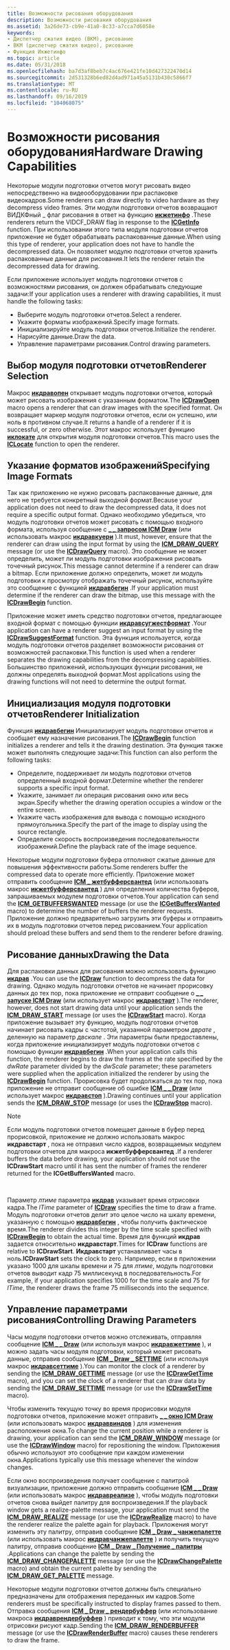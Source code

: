 ```yaml
---
title: Возможности рисования оборудования
description: Возможности рисования оборудования
ms.assetid: 3a26de73-cb9e-41a0-8c33-a7cca7d6058e
keywords:
- Диспетчер сжатия видео (ВКМ), рисование
- ВКМ (диспетчер сжатия видео), рисование
- Функция Икжетинфо
ms.topic: article
ms.date: 05/31/2018
ms.openlocfilehash: ba7d3af8beb7c4ac676e421fe10d427322470d14
ms.sourcegitcommit: 2d531328b6ed82d4ad971a45a5131b430c5866f7
ms.translationtype: MT
ms.contentlocale: ru-RU
ms.lasthandoff: 09/16/2019
ms.locfileid: "104068075"
---
```

# <a name="hardware-drawing-capabilities"></a><span data-ttu-id="75f6e-106">Возможности рисования оборудования</span><span class="sxs-lookup"><span data-stu-id="75f6e-106">Hardware Drawing Capabilities</span></span>

<span data-ttu-id="75f6e-107">Некоторые модули подготовки отчетов могут рисовать видео непосредственно на видеооборудовании при распаковке видеокадров.</span><span class="sxs-lookup"><span data-stu-id="75f6e-107">Some renderers can draw directly to video hardware as they decompress video frames.</span></span> <span data-ttu-id="75f6e-108">Эти модули подготовки отчетов возвращают ВИДКФный \_ флаг рисования в ответ на функцию [**икжетинфо**](/windows/desktop/api/Vfw/nf-vfw-icgetinfo) .</span><span class="sxs-lookup"><span data-stu-id="75f6e-108">These renderers return the VIDCF\_DRAW flag in response to the [**ICGetInfo**](/windows/desktop/api/Vfw/nf-vfw-icgetinfo) function.</span></span> <span data-ttu-id="75f6e-109">При использовании этого типа модуля подготовки отчетов приложение не будет обрабатывать распакованные данные.</span><span class="sxs-lookup"><span data-stu-id="75f6e-109">When using this type of renderer, your application does not have to handle the decompressed data.</span></span> <span data-ttu-id="75f6e-110">Он позволяет модулю подготовки отчетов хранить распакованные данные для рисования.</span><span class="sxs-lookup"><span data-stu-id="75f6e-110">It lets the renderer retain the decompressed data for drawing.</span></span>

<span data-ttu-id="75f6e-111">Если приложение использует модуль подготовки отчетов с возможностями рисования, он должен обрабатывать следующие задачи:</span><span class="sxs-lookup"><span data-stu-id="75f6e-111">If your application uses a renderer with drawing capabilities, it must handle the following tasks:</span></span>

-   <span data-ttu-id="75f6e-112">Выберите модуль подготовки отчетов.</span><span class="sxs-lookup"><span data-stu-id="75f6e-112">Select a renderer.</span></span>
-   <span data-ttu-id="75f6e-113">Укажите форматы изображений.</span><span class="sxs-lookup"><span data-stu-id="75f6e-113">Specify image formats.</span></span>
-   <span data-ttu-id="75f6e-114">Инициализируйте модуль подготовки отчетов.</span><span class="sxs-lookup"><span data-stu-id="75f6e-114">Initialize the renderer.</span></span>
-   <span data-ttu-id="75f6e-115">Нарисуйте данные.</span><span class="sxs-lookup"><span data-stu-id="75f6e-115">Draw the data.</span></span>
-   <span data-ttu-id="75f6e-116">Управление параметрами рисования.</span><span class="sxs-lookup"><span data-stu-id="75f6e-116">Control drawing parameters.</span></span>

## <a name="renderer-selection"></a><span data-ttu-id="75f6e-117">Выбор модуля подготовки отчетов</span><span class="sxs-lookup"><span data-stu-id="75f6e-117">Renderer Selection</span></span>

<span data-ttu-id="75f6e-118">Макрос [**икдравопен**](/windows/desktop/api/Vfw/nf-vfw-icdrawopen) открывает модуль подготовки отчетов, который может рисовать изображения с указанным форматом.</span><span class="sxs-lookup"><span data-stu-id="75f6e-118">The [**ICDrawOpen**](/windows/desktop/api/Vfw/nf-vfw-icdrawopen) macro opens a renderer that can draw images with the specified format.</span></span> <span data-ttu-id="75f6e-119">Он возвращает маркер модуля подготовки отчетов, если он успешно, или ноль в противном случае.</span><span class="sxs-lookup"><span data-stu-id="75f6e-119">It returns a handle of a renderer if it is successful, or zero otherwise.</span></span> <span data-ttu-id="75f6e-120">Этот макрос использует функцию [**иклокате**](/windows/desktop/api/Vfw/nf-vfw-iclocate) для открытия модуля подготовки отчетов.</span><span class="sxs-lookup"><span data-stu-id="75f6e-120">This macro uses the [**ICLocate**](/windows/desktop/api/Vfw/nf-vfw-iclocate) function to open the renderer.</span></span>

## <a name="specifying-image-formats"></a><span data-ttu-id="75f6e-121">Указание форматов изображений</span><span class="sxs-lookup"><span data-stu-id="75f6e-121">Specifying Image Formats</span></span>

<span data-ttu-id="75f6e-122">Так как приложению не нужно рисовать распакованные данные, для него не требуется конкретный выходной формат.</span><span class="sxs-lookup"><span data-stu-id="75f6e-122">Because your application does not need to draw the decompressed data, it does not require a specific output format.</span></span> <span data-ttu-id="75f6e-123">Однако необходимо убедиться, что модуль подготовки отчетов может рисовать с помощью входного формата, используя сообщение с [**\_ \_ запросом ICM Draw**](icm-draw-query.md) (или использовать макрос [**икдравкуери**](/windows/desktop/api/Vfw/nf-vfw-icdrawquery) ).</span><span class="sxs-lookup"><span data-stu-id="75f6e-123">It must, however, ensure that the renderer can draw using the input format by using the [**ICM\_DRAW\_QUERY**](icm-draw-query.md) message (or use the [**ICDrawQuery**](/windows/desktop/api/Vfw/nf-vfw-icdrawquery) macro).</span></span> <span data-ttu-id="75f6e-124">Это сообщение не может определить, может ли модуль подготовки изображения рисовать точечный рисунок.</span><span class="sxs-lookup"><span data-stu-id="75f6e-124">This message cannot determine if a renderer can draw a bitmap.</span></span> <span data-ttu-id="75f6e-125">Если приложение должно определить, может ли модуль подготовки к просмотру отображать точечный рисунок, используйте это сообщение с функцией [**икдравбегин**](/windows/desktop/api/Vfw/nf-vfw-icdrawbegin) .</span><span class="sxs-lookup"><span data-stu-id="75f6e-125">If your application must determine if the renderer can draw the bitmap, use this message with the [**ICDrawBegin**](/windows/desktop/api/Vfw/nf-vfw-icdrawbegin) function.</span></span>

<span data-ttu-id="75f6e-126">Приложение может иметь средство подготовки отчетов, предлагающее входной формат с помощью функции [**икдравсугжестформат**](/windows/desktop/api/Vfw/nf-vfw-icdrawsuggestformat) .</span><span class="sxs-lookup"><span data-stu-id="75f6e-126">Your application can have a renderer suggest an input format by using the [**ICDrawSuggestFormat**](/windows/desktop/api/Vfw/nf-vfw-icdrawsuggestformat) function.</span></span> <span data-ttu-id="75f6e-127">Эта функция используется, когда модуль подготовки отчетов разделяет возможности рисования от возможностей распаковки.</span><span class="sxs-lookup"><span data-stu-id="75f6e-127">This function is used when a renderer separates the drawing capabilities from the decompressing capabilities.</span></span> <span data-ttu-id="75f6e-128">Большинство приложений, использующих функции рисования, не должны определять выходной формат.</span><span class="sxs-lookup"><span data-stu-id="75f6e-128">Most applications using the drawing functions will not need to determine the output format.</span></span>

## <a name="renderer-initialization"></a><span data-ttu-id="75f6e-129">Инициализация модуля подготовки отчетов</span><span class="sxs-lookup"><span data-stu-id="75f6e-129">Renderer Initialization</span></span>

<span data-ttu-id="75f6e-130">Функция [**икдравбегин**](/windows/desktop/api/Vfw/nf-vfw-icdrawbegin) Инициализирует модуль подготовки отчетов и сообщает ему назначение рисования.</span><span class="sxs-lookup"><span data-stu-id="75f6e-130">The [**ICDrawBegin**](/windows/desktop/api/Vfw/nf-vfw-icdrawbegin) function initializes a renderer and tells it the drawing destination.</span></span> <span data-ttu-id="75f6e-131">Эта функция также может выполнять следующие задачи:</span><span class="sxs-lookup"><span data-stu-id="75f6e-131">This function can also perform the following tasks:</span></span>

-   <span data-ttu-id="75f6e-132">Определите, поддерживает ли модуль подготовки отчетов определенный входной формат.</span><span class="sxs-lookup"><span data-stu-id="75f6e-132">Determine whether the renderer supports a specific input format.</span></span>
-   <span data-ttu-id="75f6e-133">Укажите, занимает ли операция рисования окно или весь экран.</span><span class="sxs-lookup"><span data-stu-id="75f6e-133">Specify whether the drawing operation occupies a window or the entire screen.</span></span>
-   <span data-ttu-id="75f6e-134">Укажите часть изображения для вывода с помощью исходного прямоугольника.</span><span class="sxs-lookup"><span data-stu-id="75f6e-134">Specify the part of the image to display using the source rectangle.</span></span>
-   <span data-ttu-id="75f6e-135">Определите скорость воспроизведения последовательности изображений.</span><span class="sxs-lookup"><span data-stu-id="75f6e-135">Define the playback rate of the image sequence.</span></span>

<span data-ttu-id="75f6e-136">Некоторые модули подготовки буфера отполняют сжатые данные для повышения эффективности работы.</span><span class="sxs-lookup"><span data-stu-id="75f6e-136">Some renderers buffer the compressed data to operate more efficiently.</span></span> <span data-ttu-id="75f6e-137">Приложение может отправить сообщение [**ICM \_ жетбуфферсвантед**](icm-getbufferswanted.md) (или использовать макрос [**икжетбуфферсвантед**](/windows/desktop/api/Vfw/nf-vfw-icgetbufferswanted) ) для определения количества буферов, запрашиваемых модулем подготовки отчетов.</span><span class="sxs-lookup"><span data-stu-id="75f6e-137">Your application can send the [**ICM\_GETBUFFERSWANTED**](icm-getbufferswanted.md) message (or use the [**ICGetBuffersWanted**](/windows/desktop/api/Vfw/nf-vfw-icgetbufferswanted) macro) to determine the number of buffers the renderer requests.</span></span> <span data-ttu-id="75f6e-138">Приложение должно предварительно загрузить эти буферы и отправить их в модуль подготовки отчетов перед рисованием.</span><span class="sxs-lookup"><span data-stu-id="75f6e-138">Your application should preload these buffers and send them to the renderer before drawing.</span></span>

## <a name="drawing-the-data"></a><span data-ttu-id="75f6e-139">Рисование данных</span><span class="sxs-lookup"><span data-stu-id="75f6e-139">Drawing the Data</span></span>

<span data-ttu-id="75f6e-140">Для распаковки данных для рисования можно использовать функцию [**икдрав**](/windows/desktop/api/Vfw/nf-vfw-icdraw) .</span><span class="sxs-lookup"><span data-stu-id="75f6e-140">You can use the [**ICDraw**](/windows/desktop/api/Vfw/nf-vfw-icdraw) function to decompress the data for drawing.</span></span> <span data-ttu-id="75f6e-141">Однако модуль подготовки отчетов не начинает прорисовку данных до тех пор, пока приложение не отправит сообщение о [**\_ \_ запуске ICM Draw**](icm-draw-start.md) (или использует макрос [**икдравстарт**](/windows/desktop/api/Vfw/nf-vfw-icdrawstart) ).</span><span class="sxs-lookup"><span data-stu-id="75f6e-141">The renderer, however, does not start drawing data until your application sends the [**ICM\_DRAW\_START**](icm-draw-start.md) message (or uses the [**ICDrawStart**](/windows/desktop/api/Vfw/nf-vfw-icdrawstart) macro).</span></span> <span data-ttu-id="75f6e-142">Когда приложение вызывает эту функцию, модуль подготовки отчетов начинает рисовать кадры с частотой, указанной параметром *дврате* , деленную на параметр *двскале* . Эти параметры были предоставлены, когда приложение инициализирует модуль подготовки отчетов с помощью функции [**икдравбегин**](/windows/desktop/api/Vfw/nf-vfw-icdrawbegin) .</span><span class="sxs-lookup"><span data-stu-id="75f6e-142">When your application calls this function, the renderer begins to draw the frames at the rate specified by the *dwRate* parameter divided by the *dwScale* parameter; these parameters were supplied when the application initialized the renderer by using the [**ICDrawBegin**](/windows/desktop/api/Vfw/nf-vfw-icdrawbegin) function.</span></span> <span data-ttu-id="75f6e-143">Прорисовка будет продолжаться до тех пор, пока приложение не отправит сообщение об ошибке [**ICM \_ \_ Draw**](icm-draw-stop.md) (или использует макрос [**икдравстоп**](/windows/desktop/api/Vfw/nf-vfw-icdrawstop) ).</span><span class="sxs-lookup"><span data-stu-id="75f6e-143">Drawing continues until your application sends the [**ICM\_DRAW\_STOP**](icm-draw-stop.md) message (or uses the [**ICDrawStop**](/windows/desktop/api/Vfw/nf-vfw-icdrawstop) macro).</span></span>

> [!Note]  
> <span data-ttu-id="75f6e-144">Если модуль подготовки отчетов помещает данные в буфер перед прорисовкой, приложение не должно использовать макрос **икдравстарт** , пока не отправил число кадров, возвращаемых модулем подготовки отчетов для макроса **икжетбуфферсвантед** .</span><span class="sxs-lookup"><span data-stu-id="75f6e-144">If a renderer buffers the data before drawing, your application should not use the **ICDrawStart** macro until it has sent the number of frames the renderer returned for the **ICGetBuffersWanted** macro.</span></span>

 

<span data-ttu-id="75f6e-145">Параметр *лтиме* параметра [**икдрав**](/windows/desktop/api/Vfw/nf-vfw-icdraw) указывает время отрисовки кадра.</span><span class="sxs-lookup"><span data-stu-id="75f6e-145">The *lTime* parameter of [**ICDraw**](/windows/desktop/api/Vfw/nf-vfw-icdraw) specifies the time to draw a frame.</span></span> <span data-ttu-id="75f6e-146">Модуль подготовки отчетов делит это целое число на шкалу времени, указанную с помощью [**икдравбегин**](/windows/desktop/api/Vfw/nf-vfw-icdrawbegin) , чтобы получить фактическое время.</span><span class="sxs-lookup"><span data-stu-id="75f6e-146">The renderer divides this integer by the time scale specified with [**ICDrawBegin**](/windows/desktop/api/Vfw/nf-vfw-icdrawbegin) to obtain the actual time.</span></span> <span data-ttu-id="75f6e-147">Время для функций **икдрав** задается относительно **икдравстарт**.</span><span class="sxs-lookup"><span data-stu-id="75f6e-147">Times for **ICDraw** functions are relative to **ICDrawStart**.</span></span> <span data-ttu-id="75f6e-148">**Икдравстарт** устанавливает часы в ноль.</span><span class="sxs-lookup"><span data-stu-id="75f6e-148">**ICDrawStart** sets the clock to zero.</span></span> <span data-ttu-id="75f6e-149">Например, если в приложении указано 1000 для шкалы времени и 75 для *лтиме*, модуль подготовки отчетов выводит кадр 75 миллисекунд в последовательность.</span><span class="sxs-lookup"><span data-stu-id="75f6e-149">For example, if your application specifies 1000 for the time scale and 75 for *lTime*, the renderer draws the frame 75 milliseconds into the sequence.</span></span>

## <a name="controlling-drawing-parameters"></a><span data-ttu-id="75f6e-150">Управление параметрами рисования</span><span class="sxs-lookup"><span data-stu-id="75f6e-150">Controlling Drawing Parameters</span></span>

<span data-ttu-id="75f6e-151">Часы модуля подготовки отчетов можно отслеживать, отправляя сообщение [**ICM \_ \_ Draw**](icm-draw-gettime.md) (или используя макрос [**икдравжеттиме**](/windows/desktop/api/Vfw/nf-vfw-icdrawgettime) ), и можно задать часы модуля подготовки, который может рисовать данные, отправив сообщение [**ICM \_ Draw \_ SETTIME**](icm-draw-settime.md) (или используя макрос [**икдравсеттиме**](/windows/desktop/api/Vfw/nf-vfw-icdrawsettime) ).</span><span class="sxs-lookup"><span data-stu-id="75f6e-151">You can monitor the clock of a renderer by sending the [**ICM\_DRAW\_GETTIME**](icm-draw-gettime.md) message (or use the [**ICDrawGetTime**](/windows/desktop/api/Vfw/nf-vfw-icdrawgettime) macro), and you can set the clock of a renderer that can draw data by sending the [**ICM\_DRAW\_SETTIME**](icm-draw-settime.md) message (or use the [**ICDrawSetTime**](/windows/desktop/api/Vfw/nf-vfw-icdrawsettime) macro).</span></span>

<span data-ttu-id="75f6e-152">Чтобы изменить текущую точку во время прорисовки модуля подготовки отчетов, приложение может отправить [**\_ \_ окно ICM Draw**](icm-draw-window.md) (или использовать макрос [**икдраввиндов**](/windows/desktop/api/Vfw/nf-vfw-icdrawwindow) ) для изменения расположения окна.</span><span class="sxs-lookup"><span data-stu-id="75f6e-152">To change the current position while a renderer is drawing, your application can send the [**ICM\_DRAW\_WINDOW**](icm-draw-window.md) message (or use the [**ICDrawWindow**](/windows/desktop/api/Vfw/nf-vfw-icdrawwindow) macro) for repositioning the window.</span></span> <span data-ttu-id="75f6e-153">Приложения обычно используют это сообщение при каждом изменении окна.</span><span class="sxs-lookup"><span data-stu-id="75f6e-153">Applications typically use this message whenever the window changes.</span></span>

<span data-ttu-id="75f6e-154">Если окно воспроизведения получает сообщение с палитрой визуализации, приложение должно отправить сообщение [**ICM \_ \_ Draw**](icm-draw-realize.md) (или использовать макрос [**икдравреализе**](/windows/desktop/api/Vfw/nf-vfw-icdrawrealize) ), чтобы модуль подготовки отчетов снова выйдет палитру для воспроизведения.</span><span class="sxs-lookup"><span data-stu-id="75f6e-154">If the playback window gets a realize-palette message, your application must send the [**ICM\_DRAW\_REALIZE**](icm-draw-realize.md) message (or use the [**ICDrawRealize**](/windows/desktop/api/Vfw/nf-vfw-icdrawrealize) macro) to have the renderer realize the palette again for playback.</span></span> <span data-ttu-id="75f6e-155">Приложения могут изменить эту палитру, отправив сообщение [**ICM \_ Draw \_ чанжепалетте**](icm-draw-changepalette.md) (или использовать макрос [**икдравчанжепалетте**](/windows/desktop/api/Vfw/nf-vfw-icdrawchangepalette) ) и получить текущую палитру, отправив сообщение [**ICM \_ Draw \_ Получение \_ палитры**](icm-draw-get-palette.md) .</span><span class="sxs-lookup"><span data-stu-id="75f6e-155">Applications can change the palette by sending the [**ICM\_DRAW\_CHANGEPALETTE**](icm-draw-changepalette.md) message (or use the [**ICDrawChangePalette**](/windows/desktop/api/Vfw/nf-vfw-icdrawchangepalette) macro) and obtain the current palette by sending the [**ICM\_DRAW\_GET\_PALETTE**](icm-draw-get-palette.md) message.</span></span>

<span data-ttu-id="75f6e-156">Некоторые модули подготовки отчетов должны быть специально предназначены для отображения переданных им кадров.</span><span class="sxs-lookup"><span data-stu-id="75f6e-156">Some renderers must be specifically instructed to display frames passed to them.</span></span> <span data-ttu-id="75f6e-157">Отправка сообщения [**ICM \_ Draw \_ рендербуффер**](icm-draw-renderbuffer.md) (или использование макроса [**икдраврендербуффер**](/windows/desktop/api/Vfw/nf-vfw-icdrawrenderbuffer) ) приводит к тому, что эти модули отрисовки рисуют кадр.</span><span class="sxs-lookup"><span data-stu-id="75f6e-157">Sending the [**ICM\_DRAW\_RENDERBUFFER**](icm-draw-renderbuffer.md) message (or use the [**ICDrawRenderBuffer**](/windows/desktop/api/Vfw/nf-vfw-icdrawrenderbuffer) macro) causes these renderers to draw the frame.</span></span>

 

 




